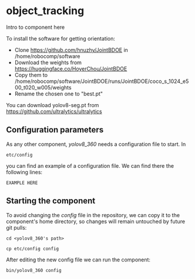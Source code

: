 # object_tracking
Intro to component here

To install the software for getting orientation: 
- Clone https://github.com/hnuzhy/JointBDOE in /home/robocomp/software
- Download the weights from https://huggingface.co/HoyerChou/JointBDOE 
- Copy them to /home/robocomp/software/JointBDOE/runs/JointBDOE/coco_s_1024_e500_t020_w005/weights
- Rename the chosen one to "best.pt"

You can download yolov8-seg.pt from https://github.com/ultralytics/ultralytics 

## Configuration parameters
As any other component, *yolov8_360* needs a configuration file to start. In
```
etc/config
```
you can find an example of a configuration file. We can find there the following lines:
```
EXAMPLE HERE
```

## Starting the component
To avoid changing the *config* file in the repository, we can copy it to the component's home directory, so changes will remain untouched by future git pulls:

```
cd <yolov8_360's path> 
```
```
cp etc/config config
```

After editing the new config file we can run the component:

```
bin/yolov8_360 config
```

